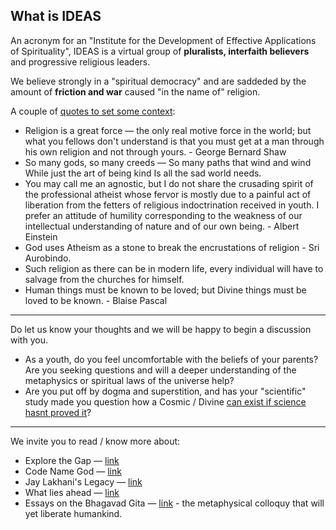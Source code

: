 <!--//meta
category: Why Spirituality
Author: `Imran`
Date: 17 Mar 2025
//meta-->

## What is IDEAS

An acronym for an "Institute for the Development of Effective Applications of Spirituality", IDEAS is a virtual group of **pluralists, interfaith believers** and progressive religious leaders.

We believe strongly in a "spiritual democracy" and are saddeded by the amount of **friction and war** caused "in the name of" religion.

A couple of [quotes to set some context](https://legacy.yieldmore.org/topics/religion/):

* Religion is a great force — the only real motive force in the world; but what you fellows don't understand is that you must get at a man through his own religion and not through yours. - George Bernard Shaw
* So many gods, so many creeds — So many paths that wind and wind While just the art of being kind Is all the sad world needs.
* You may call me an agnostic, but I do not share the crusading spirit of the professional atheist whose fervor is mostly due to a painful act of liberation from the fetters of religious indoctrination received in youth. I prefer an attitude of humility corresponding to the weakness of our intellectual understanding of nature and of our own being. - Albert Einstein
* God uses Atheism as a stone to break the encrustations of religion - Sri Aurobindo.
* Such religion as there can be in modern life, every individual will have to salvage from the churches for himself.
* Human things must be known to be loved; but Divine things must be loved to be known. - Blaise Pascal

<hr >
<!-- engage: SITE //engage-->

Do let us know your thoughts and we will be happy to begin a discussion with you.

* As a youth, do you feel uncomfortable with the beliefs of your parents? Are you seeking questions and will a deeper understanding of the metaphysics or spiritual laws of the universe help?
* Are you put off by dogma and superstition, and has your "scientific" study made you question how a Cosmic / Divine [can exist if science hasnt proved it](https://www.youtube.com/watch?v=AcqaHxI5-P8)?

<hr />
We invite you to read / know more about:

* Explore the Gap &mdash; [link](https://explorethegap.net/)
* Code Name God &mdash; [link](https://www.google.com/books/edition/Code_Name_God/kp1IDwAAQBAJ?hl=en)
* Jay Lakhani's Legacy &mdash; [link](https://hindu-academy.com/)
* What lies ahead &mdash; [link](https://beyondman.org/index.php)
* Essays on the Bhagavad Gita &mdash; [link](https://www.sabda.in/m/catalog/bookinfo.php?websec=ENGA-AA-BA-211) - the metaphysical colloquy that will yet liberate humankind.
